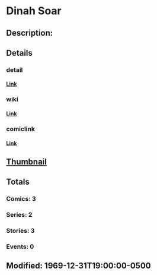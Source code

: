 # Dinah Soar
## Description: 
## Details
### detail
#### [Link](http://marvel.com/characters/2864/dinah_soar?utm_campaign=apiRef&utm_source=225578a89fc76f3d20fbffda5d17a88d)
### wiki
#### [Link](http://marvel.com/universe/Dinah_Soar?utm_campaign=apiRef&utm_source=225578a89fc76f3d20fbffda5d17a88d)
### comiclink
#### [Link](http://marvel.com/comics/characters/1011040/dinah_soar?utm_campaign=apiRef&utm_source=225578a89fc76f3d20fbffda5d17a88d)
## [Thumbnail](http://i.annihil.us/u/prod/marvel/i/mg/b/40/image_not_available.jpg)
## Totals
### Comics: 3
### Series: 2
### Stories: 3
### Events: 0
## Modified: 1969-12-31T19:00:00-0500